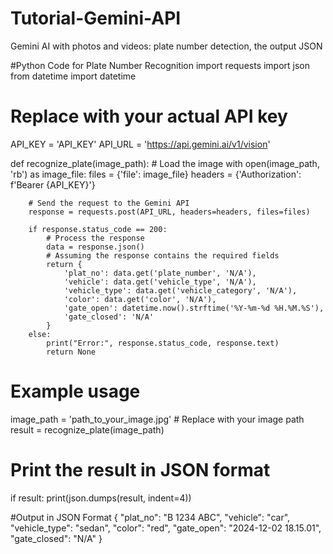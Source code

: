 # Tutorial-Gemini-API
Gemini AI with photos and videos: plate number detection, the output JSON

#Python Code for Plate Number Recognition
import requests
import json
from datetime import datetime

# Replace with your actual API key
API_KEY = 'API_KEY'
API_URL = 'https://api.gemini.ai/v1/vision'

def recognize_plate(image_path):
    # Load the image
    with open(image_path, 'rb') as image_file:
        files = {'file': image_file}
        headers = {'Authorization': f'Bearer {API_KEY}'}
        
        # Send the request to the Gemini API
        response = requests.post(API_URL, headers=headers, files=files)
        
        if response.status_code == 200:
            # Process the response
            data = response.json()
            # Assuming the response contains the required fields
            return {
                'plat_no': data.get('plate_number', 'N/A'),
                'vehicle': data.get('vehicle_type', 'N/A'),
                'vehicle_type': data.get('vehicle_category', 'N/A'),
                'color': data.get('color', 'N/A'),
                'gate_open': datetime.now().strftime('%Y-%m-%d %H.%M.%S'),
                'gate_closed': 'N/A'
            }
        else:
            print("Error:", response.status_code, response.text)
            return None

# Example usage
image_path = 'path_to_your_image.jpg'  # Replace with your image path
result = recognize_plate(image_path)

# Print the result in JSON format
if result:
    print(json.dumps(result, indent=4))

#Output in JSON Format
{
    "plat_no": "B 1234 ABC",
    "vehicle": "car",
    "vehicle_type": "sedan",
    "color": "red",
    "gate_open": "2024-12-02 18.15.01",
    "gate_closed": "N/A"
}
